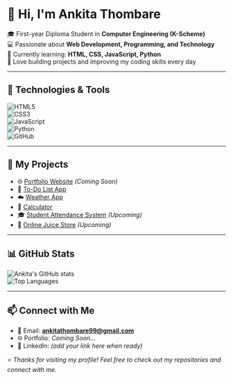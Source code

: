 # 👋 Hi, I'm Ankita Thombare  

🎓 First-year Diploma Student in **Computer Engineering (K-Scheme)**  
💻 Passionate about **Web Development, Programming, and Technology**  
🌱 Currently learning: **HTML, CSS, JavaScript, Python**  
🚀 Love building projects and improving my coding skills every day  

---

## 🔧 Technologies & Tools  
![HTML5](https://img.shields.io/badge/-HTML5-E34F26?logo=html5&logoColor=fff)  
![CSS3](https://img.shields.io/badge/-CSS3-1572B6?logo=css3&logoColor=fff)  
![JavaScript](https://img.shields.io/badge/-JavaScript-F7DF1E?logo=javascript&logoColor=000)  
![Python](https://img.shields.io/badge/-Python-3776AB?logo=python&logoColor=fff)  
![GitHub](https://img.shields.io/badge/-GitHub-181717?logo=github&logoColor=fff)  

---

## 📂 My Projects  
- 🌐 [Portfolio Website](#) *(Coming Soon)*  
- 📝 [To-Do List App](#)  
- ☁️ [Weather App](#)  
- 🔢 [Calculator](#)  
- 🎓 [Student Attendance System](#) *(Upcoming)*  
- 🥤 [Online Juice Store](#) *(Upcoming)*  

---

## 📊 GitHub Stats  
![Ankita's GitHub stats](https://github-readme-stats.vercel.app/api?username=ankitathombare99-byte&show_icons=true&theme=radical)  
![Top Languages](https://github-readme-stats.vercel.app/api/top-langs/?username=ankitathombare99-byte&layout=compact&theme=radical)  

---

## 📫 Connect with Me  
- 📧 Email: **ankitathombare99@gmail.com**  
- 🌐 Portfolio: *Coming Soon...*  
- 💼 LinkedIn: *(add your link here when ready)*  

⭐ *Thanks for visiting my profile! Feel free to check out my repositories and connect with me.*
